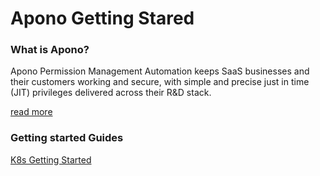 # Apono Getting Stared

### What is Apono?

Apono Permission Management Automation keeps SaaS businesses and their customers working and secure, with simple and precise just in time (JIT) privileges delivered across their R&D stack.

[read more](https://apono.io)

### Getting started Guides

[K8s Getting Started](https://github.com/apono-io/a3o-getting-started/tree/main/kubernetes)

